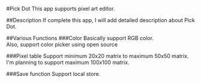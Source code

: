 #Pick Dot
This app supports pixel art editor.  

##Description
If complete this app, I will add detailed description about Pick Dot.

##Various Functions
###Color
Basically support RGB color.  
Also, support color picker using open source 

###Pixel table
Support minimum 20x20 matrix to maximum 50x50 matrix.
I'm planning to support maximum 100x100 matrix.

###Save function
Support local store. 



